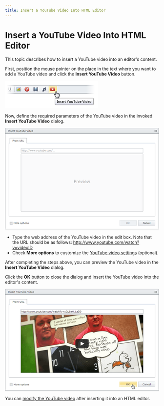 ```yaml
---
title: Insert a YouTube Video Into HTML Editor
---
```

# Insert a YouTube Video Into HTML Editor
This topic describes how to insert a YouTube video into an editor's content.

First, position the mouse pointer on the place in the text where you want to add a YouTube video and click the **Insert YouTube Video** button.

![EUD_InsertYTVideo_Button](../../../images/img25649.png)

Now, define the required parameters of the YouTube video in the invoked **Insert YouTube Video** dialog.

![EUD_InsertYTVideo_Dialog](../../../images/img25652.png)
* Type the web address of the YouTube video in the edit box. Note that the URL should be as follows: http://www.youtube.com/watch?v=videoID
* Check **More options** to customize the [YouTube video settings](youtube-video-settings.md) (optional).

After completing the steps above, you can preview the YouTube video in the **Insert YouTube Video** dialog.

Click the **OK** button to close the dialog and insert the YouTube video into the editor's content.

![EUD_InsertYTVideo_Insert](../../../images/img25659.png)

You can [modify the YouTube video](modify-youtube-video-settings-in-html-editor.md) after inserting it into an HTML editor.